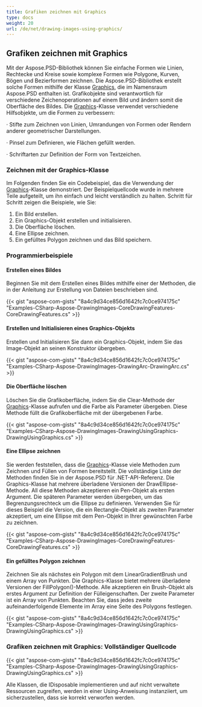 ```yaml
---
title: Grafiken zeichnen mit Graphics
type: docs
weight: 20
url: /de/net/drawing-images-using-graphics/
---
```


## **Grafiken zeichnen mit Graphics**
Mit der Aspose.PSD-Bibliothek können Sie einfache Formen wie Linien, Rechtecke und Kreise sowie komplexe Formen wie Polygone, Kurven, Bögen und Bezierformen zeichnen. Die Aspose.PSD-Bibliothek erstellt solche Formen mithilfe der Klasse [Graphics](https://reference.aspose.com/psd/net/aspose.psd/graphics), die im Namensraum Aspose.PSD enthalten ist. Grafikobjekte sind verantwortlich für verschiedene Zeichenoperationen auf einem Bild und ändern somit die Oberfläche des Bildes. Die [Graphics](https://reference.aspose.com/psd/net/aspose.psd/graphics)-Klasse verwendet verschiedene Hilfsobjekte, um die Formen zu verbessern:

·         Stifte zum Zeichnen von Linien, Umrandungen von Formen oder Rendern anderer geometrischer Darstellungen.

·         Pinsel zum Definieren, wie Flächen gefüllt werden.

·         Schriftarten zur Definition der Form von Textzeichen.
### **Zeichnen mit der Graphics-Klasse**
Im Folgenden finden Sie ein Codebeispiel, das die Verwendung der [Graphics](https://reference.aspose.com/psd/net/aspose.psd/graphics)-Klasse demonstriert. Der Beispielquellcode wurde in mehrere Teile aufgeteilt, um ihn einfach und leicht verständlich zu halten. Schritt für Schritt zeigen die Beispiele, wie Sie:

1. Ein Bild erstellen.
1. Ein Graphics-Objekt erstellen und initialisieren.
1. Die Oberfläche löschen.
1. Eine Ellipse zeichnen.
1. Ein gefülltes Polygon zeichnen und das Bild speichern.
### **Programmierbeispiele**
#### **Erstellen eines Bildes**
Beginnen Sie mit dem Erstellen eines Bildes mithilfe einer der Methoden, die in der Anleitung zur Erstellung von Dateien beschrieben sind.

{{< gist "aspose-com-gists" "8a4c9d34ce856d1642fc7c0ce974175c" "Examples-CSharp-Aspose-DrawingImages-CoreDrawingFeatures-CoreDrawingFeatures.cs" >}}
#### **Erstellen und Initialisieren eines Graphics-Objekts**
Erstellen und Initialisieren Sie dann ein Graphics-Objekt, indem Sie das Image-Objekt an seinen Konstruktor übergeben.

{{< gist "aspose-com-gists" "8a4c9d34ce856d1642fc7c0ce974175c" "Examples-CSharp-Aspose-DrawingImages-DrawingArc-DrawingArc.cs" >}}
#### **Die Oberfläche löschen**
Löschen Sie die Grafikoberfläche, indem Sie die Clear-Methode der [Graphics](https://reference.aspose.com/psd/net/aspose.psd/graphics)-Klasse aufrufen und die Farbe als Parameter übergeben. Diese Methode füllt die Grafikoberfläche mit der übergebenen Farbe.

{{< gist "aspose-com-gists" "8a4c9d34ce856d1642fc7c0ce974175c" "Examples-CSharp-Aspose-DrawingImages-DrawingUsingGraphics-DrawingUsingGraphics.cs" >}}
#### **Eine Ellipse zeichnen**
Sie werden feststellen, dass die [Graphics](https://reference.aspose.com/psd/net/aspose.psd/graphics)-Klasse viele Methoden zum Zeichnen und Füllen von Formen bereitstellt. Die vollständige Liste der Methoden finden Sie in der Aspose.PSD für .NET-API-Referenz. Die Graphics-Klasse hat mehrere überladene Versionen der DrawEllipse-Methode. All diese Methoden akzeptieren ein Pen-Objekt als ersten Argument. Die späteren Parameter werden übergeben, um das Begrenzungsrechteck um die Ellipse zu definieren. Verwenden Sie für dieses Beispiel die Version, die ein Rectangle-Objekt als zweiten Parameter akzeptiert, um eine Ellipse mit dem Pen-Objekt in Ihrer gewünschten Farbe zu zeichnen.

{{< gist "aspose-com-gists" "8a4c9d34ce856d1642fc7c0ce974175c" "Examples-CSharp-Aspose-DrawingImages-CoreDrawingFeatures-CoreDrawingFeatures.cs" >}}
#### **Ein gefülltes Polygon zeichnen**
Zeichnen Sie als nächstes ein Polygon mit dem LinearGradientBrush und einem Array von Punkten. Die Graphics-Klasse bietet mehrere überladene Versionen der FillPolygon()-Methode. Alle akzeptieren ein Brush-Objekt als erstes Argument zur Definition der Fülleigenschaften. Der zweite Parameter ist ein Array von Punkten. Beachten Sie, dass jedes zweite aufeinanderfolgende Elemente im Array eine Seite des Polygons festlegen.

{{< gist "aspose-com-gists" "8a4c9d34ce856d1642fc7c0ce974175c" "Examples-CSharp-Aspose-DrawingImages-DrawingUsingGraphics-DrawingUsingGraphics.cs" >}}
### **Grafiken zeichnen mit Graphics: Vollständiger Quellcode**
{{< gist "aspose-com-gists" "8a4c9d34ce856d1642fc7c0ce974175c" "Examples-CSharp-Aspose-DrawingImages-DrawingUsingGraphics-DrawingUsingGraphics.cs" >}}

Alle Klassen, die IDisposable implementieren und auf nicht verwaltete Ressourcen zugreifen, werden in einer Using-Anweisung instanziiert, um sicherzustellen, dass sie korrekt verworfen werden.
